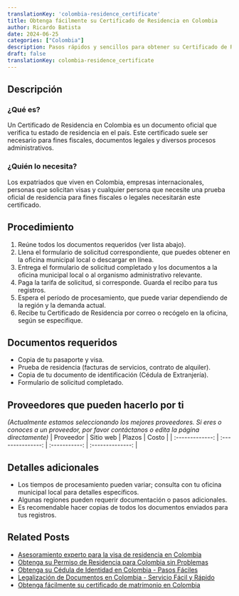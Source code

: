 ```yaml
---
translationKey: 'colombia-residence_certificate'
title: Obtenga fácilmente su Certificado de Residencia en Colombia
author: Ricardo Batista
date: 2024-06-25
categories: ["Colombia"]
description: Pasos rápidos y sencillos para obtener su Certificado de Residencia en Colombia. Necesario para expatriados y empresas.
draft: false
translationKey: colombia-residence_certificate
---
```


## Descripción
### ¿Qué es?
Un Certificado de Residencia en Colombia es un documento oficial que verifica tu estado de residencia en el país. Este certificado suele ser necesario para fines fiscales, documentos legales y diversos procesos administrativos.

### ¿Quién lo necesita?
Los expatriados que viven en Colombia, empresas internacionales, personas que solicitan visas y cualquier persona que necesite una prueba oficial de residencia para fines fiscales o legales necesitarán este certificado.

## Procedimiento

1. Reúne todos los documentos requeridos (ver lista abajo).
2. Llena el formulario de solicitud correspondiente, que puedes obtener en la oficina municipal local o descargar en línea.
3. Entrega el formulario de solicitud completado y los documentos a la oficina municipal local o al organismo administrativo relevante.
4. Paga la tarifa de solicitud, si corresponde. Guarda el recibo para tus registros.
5. Espera el período de procesamiento, que puede variar dependiendo de la región y la demanda actual.
6. Recibe tu Certificado de Residencia por correo o recógelo en la oficina, según se especifique.

## Documentos requeridos

- Copia de tu pasaporte y visa.
- Prueba de residencia (facturas de servicios, contrato de alquiler).
- Copia de tu documento de identificación (Cédula de Extranjería).
- Formulario de solicitud completado.

## Proveedores que pueden hacerlo por ti
_(Actualmente estamos seleccionando los mejores proveedores. Si eres o conoces a un proveedor, por favor contáctanos o edita la página directamente)_
| Proveedor       |     Sitio web     |     Plazos    |       Costo      |
| :-------------: | :---------------: | :-----------: | :--------------: |

## Detalles adicionales

- Los tiempos de procesamiento pueden variar; consulta con tu oficina municipal local para detalles específicos.
- Algunas regiones pueden requerir documentación o pasos adicionales.
- Es recomendable hacer copias de todos los documentos enviados para tus registros.


## Related Posts

- [Asesoramiento experto para la visa de residencia en Colombia](https://tramitit.com/es/guides/colombia/solicitud_de_visa_de_residencia/)
- [Obtenga su Permiso de Residencia para Colombia sin Problemas](https://tramitit.com/es/guides/colombia/permiso_de_residencia/)
- [Obtenga su Cédula de Identidad en Colombia - Pasos Fáciles](https://tramitit.com/es/guides/colombia/expedici%C3%B3n_de_tarjeta_de_identidad/)
- [Legalización de Documentos en Colombia - Servicio Fácil y Rápido](https://tramitit.com/es/guides/colombia/certificado_de_legalizaci%C3%B3n_de_documentos/)
- [Obtenga fácilmente su certificado de matrimonio en Colombia](https://tramitit.com/es/guides/colombia/registro_civil_de_matrimonio/)